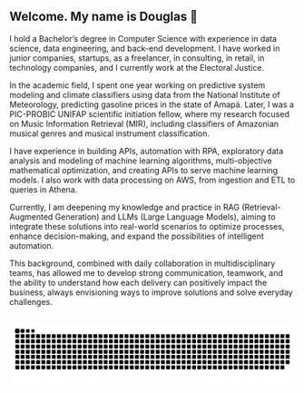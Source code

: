 ## Welcome. My name is Douglas 👋
I hold a Bachelor’s degree in Computer Science with experience in data science, data engineering, and back-end development. I have worked in junior companies, startups, as a freelancer, in consulting, in retail, in technology companies, and I currently work at the Electoral Justice.

In the academic field, I spent one year working on predictive system modeling and climate classifiers using data from the National Institute of Meteorology, predicting gasoline prices in the state of Amapá. Later, I was a PIC-PROBIC UNIFAP scientific initiation fellow, where my research focused on Music Information Retrieval (MIR), including classifiers of Amazonian musical genres and musical instrument classification.

I have experience in building APIs, automation with RPA, exploratory data analysis and modeling of machine learning algorithms, multi-objective mathematical optimization, and creating APIs to serve machine learning models. I also work with data processing on AWS, from ingestion and ETL to queries in Athena.

Currently, I am deepening my knowledge and practice in RAG (Retrieval-Augmented Generation) and LLMs (Large Language Models), aiming to integrate these solutions into real-world scenarios to optimize processes, enhance decision-making, and expand the possibilities of intelligent automation.

This background, combined with daily collaboration in multidisciplinary teams, has allowed me to develop strong communication, teamwork, and the ability to understand how each delivery can positively impact the business, always envisioning ways to improve solutions and solve everyday challenges.

  
</div>
  
##
  <div> 

  ![Snake animation](https://github.com/Douglas-cc/Douglas-cc/blob/output/github-contribution-grid-snake.svg)
 
</div>
  

